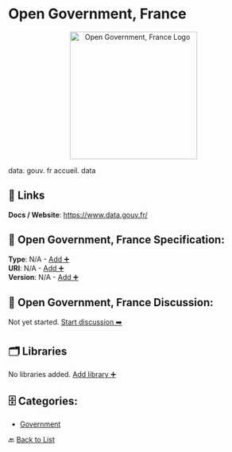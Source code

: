 # Open Government, France
<p align="center">
    <img width="256" src="https://raw.githubusercontent.com/apis-list/apis-list/main/apis/open-government-france/logo_256x256.png" alt="Open Government, France Logo"/>
</p>
data. gouv. fr accueil. data

##  🔗 Links
**Docs / Website**: https://www.data.gouv.fr/

## 🧬 Open Government, France Specification:
**Type**: N/A - [Add ➕](https://github.com/apis-list/apis-list/edit/main/apis.yaml#L14090)  
**URI**: N/A - [Add ➕](https://github.com/apis-list/apis-list/edit/main/apis.yaml#L14090)  
**Version**: N/A - [Add ➕](https://github.com/apis-list/apis-list/edit/main/apis.yaml#L14090)

## 💬 Open Government, France Discussion:
Not yet started. [Start discussion ➡️](https://github.com/apis-list/apis-list/discussions/new)

## 🗂️ Libraries

No libraries added. [Add library ➕](https://github.com/apis-list/apis-list/edit/main/apis.yaml#L14090)    


## 🗄️ Categories:
- [Government](https://github.com/apis-list/apis-list#government-)

🔙  [Back to List](https://github.com/apis-list/apis-list)
